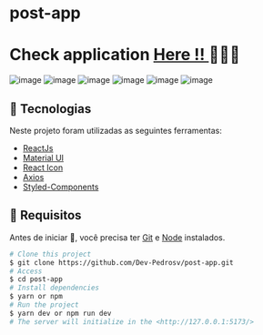 # post-app

# Check application <a href="https://post-app-project.netlify.app/">Here !! </a> 👨🏽‍💻

![image](https://user-images.githubusercontent.com/82785683/209750092-f13072bd-a5a3-48cf-967a-0232534de52b.png)
![image](https://user-images.githubusercontent.com/82785683/209751526-89a15d64-b48e-49f6-a1eb-dd17acba8dd0.png)
![image](https://user-images.githubusercontent.com/82785683/209751544-3dc61846-7a6a-4d65-a77c-af867b6892ae.png)
![image](https://user-images.githubusercontent.com/82785683/209751570-4b916b84-bfcf-4618-9051-f09af085aba5.png)
![image](https://user-images.githubusercontent.com/82785683/209751604-a2e7a03d-1a97-46f1-8235-0de714585f88.png)
![image](https://user-images.githubusercontent.com/82785683/209751631-d93b11e5-d7cd-4d32-a6ea-08c74f73ccce.png)


## 🚀 Tecnologias

Neste projeto foram utilizadas as seguintes ferramentas:

* [ReactJs](https://pt-br.reactjs.org/)
* [Material UI](https://mui.com/pt/material-ui/getting-started/installation/)
* [React Icon](https://react-icons.github.io/react-icons/)
* [Axios](https://www.npmjs.com/package/axios)
* [Styled-Components](https://styled-components.com)

## 📕 Requisitos

Antes de iniciar 🏁, você precisa ter [Git](https://git-scm.com/) e [Node](https://nodejs.org/en/) instalados.


```bash
# Clone this project
$ git clone https://github.com/Dev-Pedrosv/post-app.git
# Access
$ cd post-app
# Install dependencies
$ yarn or npm 
# Run the project
$ yarn dev or npm run dev 
# The server will initialize in the <http://127.0.0.1:5173/>
```


